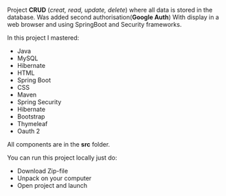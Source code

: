 Project **CRUD** (*creat, read, update, delete*)  where all data is stored in the database. Was added second authorisation(**Google Auth**)
With display in a web browser and using SpringBoot and Security frameworks.

In this project I mastered:

* Java
* MySQL
* Hibernate
* HTML
* Spring Boot
* CSS
* Maven
* Spring Security
* Hibernate
* Bootstrap
* Thymeleaf
* Oauth 2


All components are in the **src** folder.

You can run this project locally just do:

* Download Zip-file
* Unpack on your computer 
* Open project and launch
